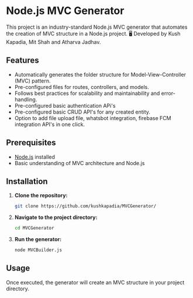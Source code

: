 # Node.js MVC Generator 

This project is an industry-standard Node.js MVC generator that automates the creation of MVC structure in a Node.js project. 
🖥️ Developed by Kush Kapadia, Mit Shah and Atharva Jadhav.

## Features

- Automatically generates the folder structure for Model-View-Controller (MVC) pattern.
- Pre-configured files for routes, controllers, and models.
- Follows best practices for scalability and maintainability and error-handling.
- Pre-configured basic authentication APi's
- Pre-configured basic CRUD API's for any created entity.
- Option to add file upload file, whatsbot integration, firebase FCM integration API's in one click.
  
## Prerequisites

- [Node.js](https://nodejs.org/) installed
- Basic understanding of MVC architecture and Node.js

## Installation

1. **Clone the repository:**

    ```bash
    git clone https://github.com/kushkapadia/MVCGenerator/
    ```

2. **Navigate to the project directory:**

    ```bash
    cd MVCGenerator
    ```

3. **Run the generator:**

    ```bash
    node MVCBuilder.js
    ```

## Usage

Once executed, the generator will create an MVC structure in your project directory.

